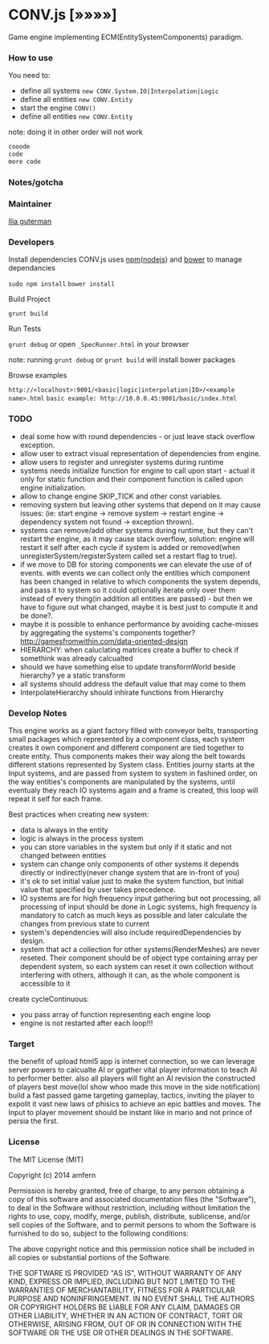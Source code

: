 CONV.js [»»»»]
===

Game engine implementing ECM(EntitySystemComponents) paradigm.


### How to use
You need to:
* define all systems `new CONV.System.IO|Interpolation|Logic`
* define all entities `new CONV.Entity`
* start the engine `CONV()`
* define all entities `new CONV.Entity`

note: doing it in other order will not work


```javascript
cooode 
code 
more code
```

### Notes/gotcha


### Maintainer

[Ilia guterman](https://github.com/amfern)

### Developers

Install dependencies
CONV.js uses [npm](https://www.npmjs.org/)([nodejs](http://nodejs.org/)) and [bower](http://bower.io/) to manage dependancies

`sudo npm install`
`bower install`

Build Project

`grunt build`

Run Tests

`grunt debug`
or open `_SpecRunner.html` in your browser

note: running `grunt debug` or `grunt build` will install bower packages

Browse examples

`http://<localhost>:9001/<basic|logic|interpolation|IO>/<example name>.html`
`basic example: http://10.0.0.45:9001/basic/index.html`

### TODO
- deal some how with round dependencies - or just leave stack overflow exception.
- allow user to extract visual representation of dependencies from engine.
- allow users to register and unregister systems during runtime
- systems needs initialize function for engine to call upon start - actual it only for static function and their component function is called upon engine initialization.
- allow to change engine SKIP_TICK and other const variables.
- removing system but leaving other systems that depend on it may cause issues: (ie: start engine -> remove system -> restart engine -> dependency system not found -> exception thrown).
- systems can remove/add other systems during runtime, but they can't restart the engine, as it may cause stack overflow, solution: engine will restart it self after each cycle if system is added or removed(when unregisterSystem/registerSystem called set a restart flag to true).
- if we move to DB for storing components we can elevate the use of of events. with events we can collect only the entities which component has been changed in relative to which components the system depends, and pass it to system so it could optionally iterate only over them instead of every thing(in addition all entities are passed) - but then we have to figure out what changed, maybe it is best just to compute it and be done?.
- maybe it is possible to enhance performance by avoiding cache-misses by aggregating the systems's components together? http://gamesfromwithin.com/data-oriented-design
- HIERARCHY: when caluclating matrices create a buffer to check if somethink was already calcualted
- should we have something else to update transformWorld beside hierarchy? ye a static transform
- all systems should address the default value that may come to them
- InterpolateHierarchy should inhirate functions from Hierarchy



### Develop Notes
This engine works as a giant factory filled with conveyor belts, transporting small packages which represented by a component class, each system creates it own component and different component are tied together to create entity.
Thus components makes their way along the belt towards different stations represented by System class.
Entities journy starts at the Input systems, and are passed from system to system in fashined order, on the way entities's components are manipulated by the systems, until eventualy they reach IO systems again and a frame is created, this loop will repeat it self for each frame.


Best practices when creating new system:
- data is always in the entity
- logic is always in the process system
- you can store variables in the system but only if it static and not changed between entities
- system can change only components of other systems it depends directly or indirectly(never change system that are in-front of you)
- it's ok to set initial value just to make the system function, but initial value that specified by user takes precedence.
- IO systems are for high frequency input gathering but not processing, all processing of input should be done in Logic systems, high frequency is mandatory to catch as much keys as possible and later calculate the changes from previous state to current
- system's dependencies will also include requiredDependencies by design.
- system that act a collection for other systems(RenderMeshes) are never reseted. Their component should be of object type containing array per dependent system, so each system can reset it own collection without interfering with others, although it can, as the whole component is accessible to it

create cycleContinuous:
- you pass array of function representing each engine loop
- engine is not restarted after each loop!!!


### Target
the benefit of upload html5 app is internet connection, so we can leverage server powers to calcualte AI or ggather vital player information to teach AI to performer better. also all players will fight an AI revision the constructed of players best move(lol show whoo made this move in the side notification)
build a fast passed game targeting gameplay, tactics, inviting the player to expolit it vast new laws of phisics to achieve an epic battles and moves.
The Input to player movement should be instant like in mario and not prince of persia the first.

### License

The MIT License (MIT)

Copyright (c) 2014 amfern

Permission is hereby granted, free of charge, to any person obtaining a copy of
this software and associated documentation files (the "Software"), to deal in
the Software without restriction, including without limitation the rights to
use, copy, modify, merge, publish, distribute, sublicense, and/or sell copies of
the Software, and to permit persons to whom the Software is furnished to do so,
subject to the following conditions:

The above copyright notice and this permission notice shall be included in all
copies or substantial portions of the Software.

THE SOFTWARE IS PROVIDED "AS IS", WITHOUT WARRANTY OF ANY KIND, EXPRESS OR
IMPLIED, INCLUDING BUT NOT LIMITED TO THE WARRANTIES OF MERCHANTABILITY, FITNESS
FOR A PARTICULAR PURPOSE AND NONINFRINGEMENT. IN NO EVENT SHALL THE AUTHORS OR
COPYRIGHT HOLDERS BE LIABLE FOR ANY CLAIM, DAMAGES OR OTHER LIABILITY, WHETHER
IN AN ACTION OF CONTRACT, TORT OR OTHERWISE, ARISING FROM, OUT OF OR IN
CONNECTION WITH THE SOFTWARE OR THE USE OR OTHER DEALINGS IN THE SOFTWARE.